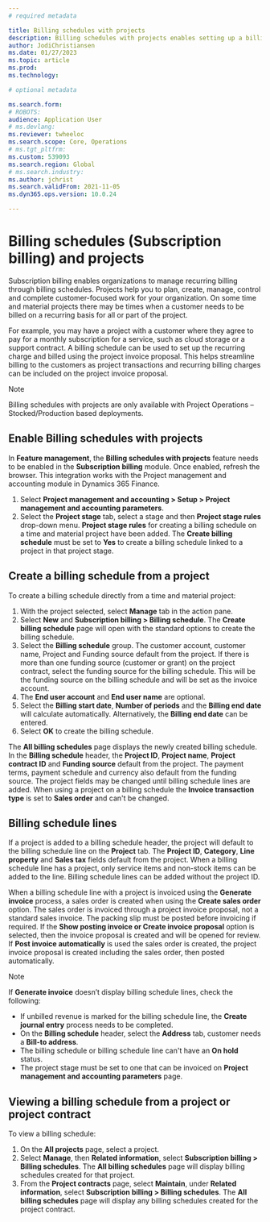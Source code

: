 ```yaml
---
# required metadata

title: Billing schedules with projects
description: Billing schedules with projects enables setting up a billing schedule with a project ID and invoicing it through a project invoice proposal. 
author: JodiChristiansen
ms.date: 01/27/2023
ms.topic: article
ms.prod: 
ms.technology: 

# optional metadata

ms.search.form:  
# ROBOTS: 
audience: Application User
# ms.devlang: 
ms.reviewer: twheeloc
ms.search.scope: Core, Operations
# ms.tgt_pltfrm: 
ms.custom: 539093
ms.search.region: Global
# ms.search.industry: 
ms.author: jchrist
ms.search.validFrom: 2021-11-05
ms.dyn365.ops.version: 10.0.24

---
```


# Billing schedules (Subscription billing) and projects

Subscription billing enables organizations to manage recurring billing through billing schedules. Projects help you to plan, create, manage, control and complete
customer-focused work for your organization. On some time and material projects there may be times when a customer needs to be billed on a recurring basis for all or
part of the project. 

For example, you may have a project with a customer where they agree to pay for a monthly subscription for a service, such as cloud storage or a support contract. A billing schedule can be used to set up the recurring charge and billed using the project invoice proposal. This helps streamline billing to the customers as project transactions and recurring billing charges can be included on the project invoice proposal.

 >[!NOTE]
 >Billing schedules with projects are only available with Project Operations – Stocked/Production based deployments. 


## Enable Billing schedules with projects
In **Feature management**, the **Billing schedules with projects** feature needs to be enabled in the **Subscription billing** module. Once enabled, refresh the browser. This integration works with the Project management and accounting module in Dynamics 365 Finance. 

1. Select **Project management and accounting > Setup > Project management and accounting parameters**. 
2. Select the **Project stage** tab, select a stage and then **Project stage rules** drop-down menu. 
**Project stage rules** for creating a billing schedule on a time and material project have been added. The **Create billing schedule** must be set to **Yes** to create a billing schedule linked to a project in that project stage. 

## Create a billing schedule from a project

To create a billing schedule directly from a time and material project: 
1. With the project selected, select **Manage** tab in the action pane. 
2. Select **New** and **Subscription billing > Billing schedule**. The **Create billing schedule** page will open with the standard options to create the billing schedule. 
3. Select the **Billing schedule** group. The customer account, customer name, Project and Funding source default from the project. If there is more than one funding source (customer or grant) on the project contract, select the funding source for the billing schedule. This will be the funding source on the billing schedule and will be set as the invoice account. 
4. The **End user account** and **End user name** are optional. 
5. Select the **Billing start date**, **Number of periods** and the **Billing end date** will calculate automatically. Alternatively, the **Billing end date** can be entered. 
6. Select **OK** to create the billing schedule. 

The **All billing schedules** page displays the newly created billing schedule. In the **Billing schedule** header, the **Project ID**, **Project name**, **Project contract ID** and **Funding source** default from the project. The payment terms, payment schedule and currency also default from the funding source. The project fields may be changed until billing schedule lines are added. When using a project on a billing schedule the **Invoice transaction type** is set to **Sales order** and can't be changed. 

## Billing schedule lines
If a project is added to a billing schedule header, the project will default to the billing schedule line on the **Project** tab. The **Project ID**, **Category**, **Line property** and **Sales tax** fields default from the project. When a billing schedule line has a project, only service items and non-stock items can be added
to the line. Billing schedule lines can be added without the project ID. 

When a billing schedule line with a project is invoiced using the **Generate invoice** process, a sales order is created when using the **Create sales order** option. The sales order is invoiced through a project invoice proposal, not a standard sales invoice. The packing slip must be posted before invoicing if required. If the **Show posting invoice or Create invoice proposal** option is selected, then the invoice proposal is created and will be opened for review. If **Post invoice automatically** is used the sales order is created, the project invoice proposal is created including the sales order, then posted automatically.

 > [!NOTE]
 > If **Generate invoice** doesn’t display billing schedule lines, check the following:
 > -   If unbilled revenue is marked for the billing schedule line, the **Create journal entry** process needs to be completed.
 > -   On the **Billing schedule** header, select the **Address** tab, customer needs a **Bill-to address**.
 > -   The billing schedule or billing schedule line can't have an **On hold** status.
 > -   The project stage must be set to one that can be invoiced on **Project management and accounting parameters** page.

## Viewing a billing schedule from a project or project contract

To view a billing schedule:
1. On the **All projects** page, select a project. 
2. Select **Manage**, then **Related information**, select **Subscription billing > Billing schedules**. The **All billing schedules** page will display billing schedules created for that project. 
3. From the **Project contracts** page, select **Maintain**, under **Related information**, select **Subscription billing > Billing schedules**. The **All billing schedules** page will display any billing schedules created for the project contract. 

